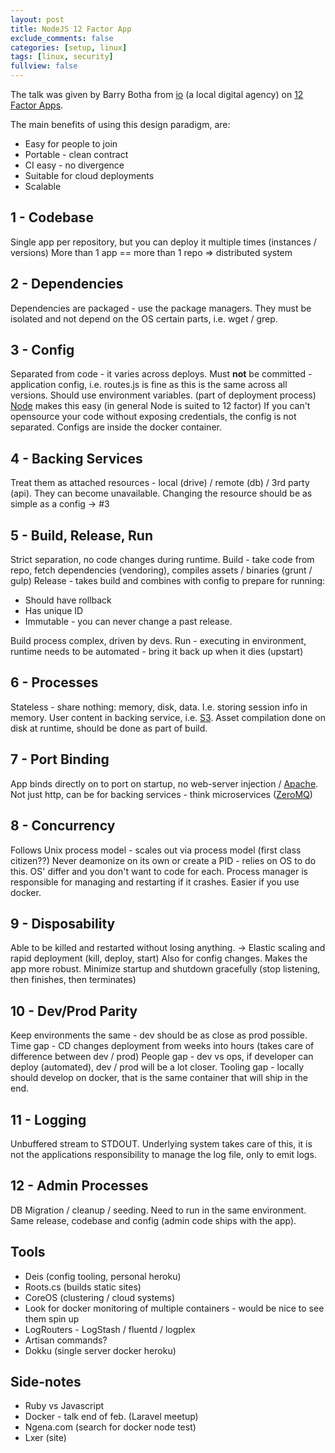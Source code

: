 ```yaml
---
layout: post
title: NodeJS 12 Factor App
exclude_comments: false
categories: [setup, linux]
tags: [linux, security]
fullview: false
---
```


The talk was given by Barry Botha from [io](http://www.io.co.za) (a local digital agency) on [12 Factor Apps](http://http://12factor.net/).

The main benefits of using this design paradigm, are:

- Easy for people to join
- Portable - clean contract
- CI easy - no divergence
- Suitable for cloud deployments
- Scalable

1 - Codebase
-----------
Single app per repository, but you can deploy it multiple times (instances / versions)
More than 1 app == more than 1 repo => distributed system

2 - Dependencies
--------------
Dependencies are packaged - use the package managers.
They must be isolated and not depend on the OS certain parts, i.e. wget / grep.

3 - Config
--------
Separated from code - it varies across deploys.
Must **not** be committed - application config, i.e. routes.js is fine as this is the same across all versions.
Should use environment variables. (part of deployment process)
[Node](http://nodejs.org/) makes this easy (in general Node is suited to 12 factor)
If you can't opensource your code without exposing credentials, the config is not separated.
Configs are inside the docker container.

4 - Backing Services
------------------
Treat them as attached resources - local (drive) / remote (db) / 3rd party (api). They can become unavailable.
Changing the resource should be as simple as a config -> #3

5 - Build, Release, Run
---------------------
Strict separation, no code changes during runtime.
Build - take code from repo, fetch dependencies (vendoring), compiles assets / binaries (grunt / gulp)
Release - takes build and combines with config to prepare for running:

  * Should have rollback
  * Has unique ID
  * Immutable - you can never change a past release.

Build process complex, driven by devs.
Run - executing in environment, runtime needs to be automated - bring it back up when it dies (upstart)

6 - Processes
-----------
Stateless - share nothing: memory, disk, data. I.e. storing session info in memory.
User content in backing service, i.e. [S3](http://aws.amazon.com/s3/).
Asset compilation done on disk at runtime, should be done as part of build.

7 - Port Binding
--------------
App binds directly on to port on startup, no web-server injection / [Apache](http://httpd.apache.org/).
Not just http, can be for backing services - think microservices ([ZeroMQ](http://zeromq.org/))

8 - Concurrency
-------------
Follows Unix process model - scales out via process model (first class citizen??)
Never deamonize on its own or create a PID - relies on OS to do this. OS' differ and you don't want to code for each.
Process manager is responsible for managing and restarting if it crashes. Easier if you use docker.

9 - Disposability
---------------
Able to be killed and restarted without losing anything. -> Elastic scaling and rapid deployment (kill, deploy, start)
Also for config changes.
Makes the app more robust.
Minimize startup and shutdown gracefully (stop listening, then finishes, then terminates)

10 - Dev/Prod Parity
------------------
Keep environments the same - dev should be as close as prod possible.
Time gap - CD changes deployment from weeks into hours (takes care of difference between dev / prod)
People gap - dev vs ops, if developer can deploy (automated), dev / prod will be a lot closer.
Tooling gap - locally should develop on docker, that is the same container that will ship in the end.

11 - Logging
----------
Unbuffered stream to STDOUT.
Underlying system takes care of this, it is not the applications responsibility to manage the log file, only to emit logs.

12 - Admin Processes
------------------
DB Migration / cleanup / seeding.
Need to run in the same environment.
Same release, codebase and config (admin code ships with the app).

Tools
-----
* Deis (config tooling, personal heroku)
* Roots.cs (builds static sites)
* CoreOS (clustering / cloud systems)
* Look for docker monitoring of multiple containers - would be nice to see them spin up
* LogRouters - LogStash / fluentd / logplex
* Artisan commands?
* Dokku (single server docker heroku)

Side-notes
----------
* Ruby vs Javascript
* Docker - talk end of feb. (Laravel meetup)
* Ngena.com (search for docker node test)
* Lxer (site)

